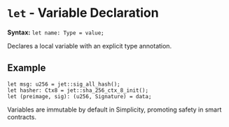 # `let` - Variable Declaration

**Syntax:** `let name: Type = value;`

Declares a local variable with an explicit type annotation.

## Example
```simplicity
let msg: u256 = jet::sig_all_hash();
let hasher: Ctx8 = jet::sha_256_ctx_8_init();
let (preimage, sig): (u256, Signature) = data;
```

Variables are immutable by default in Simplicity, promoting safety in smart contracts.
